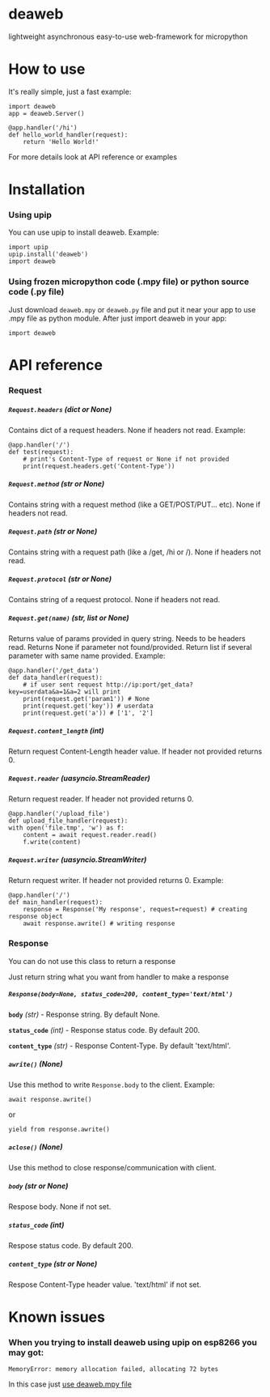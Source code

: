 # deaweb
lightweight asynchronous easy-to-use web-framework for micropython

# How to use
It's really simple, just a fast example:
```
import deaweb
app = deaweb.Server()

@app.handler('/hi')
def hello_world_handler(request):
    return 'Hello World!'
```
For more details look at API reference or examples

# Installation 
### Using upip
You can use upip to install deaweb. Example: 
```
import upip
upip.install('deaweb')
import deaweb
```
### Using frozen micropython code (.mpy file) or python source code (.py file)
Just download `deaweb.mpy` or `deaweb.py` file and put it near your app to use .mpy file as python module.
After just import deaweb in your app:
```
import deaweb
```

# API reference
### Request
##### **`Request.headers`** _(dict or None)_
Contains dict of a request headers. None if headers not read.
Example:
```
@app.handler('/')
def test(request):
    # print's Content-Type of request or None if not provided
    print(request.headers.get('Content-Type'))
```       
##### **`Request.method`** _(str or None)_
Contains string with a request method (like a GET/POST/PUT... etc). None if headers not read.

##### **`Request.path`** _(str or None)_
Contains string with a request path (like a /get, /hi or /). None if headers not read.

##### **`Request.protocol`** _(str or None)_
Contains string of a request protocol. None if headers not read.

##### **`Request.get(name)`** _(str, list or None)_
Returns value of params provided in query string. Needs to be headers read.
Returns None if parameter not found/provided.
Return list if several parameter with same name provided.
Example:
```
@app.handler('/get_data')
def data_handler(request):
    # if user sent request http://ip:port/get_data?key=userdata&a=1&a=2 will print
    print(request.get('param1')) # None
    print(request.get('key')) # userdata
    print(request.get('a')) # ['1', '2']
```

##### **`Request.content_length`** _(int)_
Return request Content-Length header value. If header not provided returns 0.

##### **`Request.reader`** _(uasyncio.StreamReader)_
Return request reader. If header not provided returns 0.

```
@app.handler('/upload_file')
def upload_file_handler(request):
with open('file.tmp', 'w') as f:
    content = await request.reader.read()
    f.write(content)
```

##### **`Request.writer`** _(uasyncio.StreamWriter)_
Return request writer. If header not provided returns 0.
Example:
```
@app.handler('/')
def main_handler(request):
    response = Response('My response', request=request) # creating response object
    await response.awrite() # writing response
```

### Response
You can do not use this class to return a response

Just return string what you want from handler to make a response
##### **`Response(body=None, status_code=200, content_type='text/html')`**
 **`body`** _(str)_ - Response string. By default None.
 
 **`status_code`** _(int)_ - Response status code. By default 200.
 
 **`content_type`** _(str)_ - Response Content-Type. By default 'text/html'.

##### **`awrite()`** _(None)_
Use this method to write `Response.body` to the client.
Example:

```
await response.awrite()
```
or
```
yield from response.awrite()
```

##### **`aclose()`** _(None)_
Use this method to close response/communication with client.

##### **`body`** _(str or None)_
Respose body. None if not set.

##### **`status_code`** _(int)_
Respose status code. By default 200.

##### **`content_type`** _(str or None)_
Respose Content-Type header value. 'text/html' if not set.

# Known issues
### When you trying to install deaweb using upip on esp8266 you may got:
```
MemoryError: memory allocation failed, allocating 72 bytes
```
In this case just [use deaweb.mpy file](#using-frozen-micropython-code-mpy-file-or-python-source-code-py-file)

